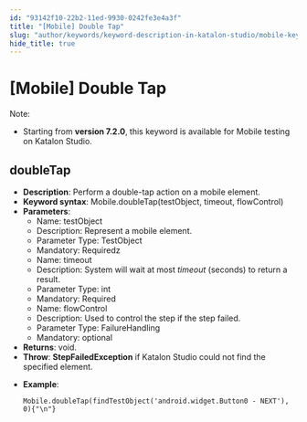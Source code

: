 ```yaml
---
id: "93142f10-22b2-11ed-9930-0242fe3e4a3f"
title: "[Mobile] Double Tap"
slug: "author/keywords/keyword-description-in-katalon-studio/mobile-keywords/mobile-double-tap"
hide_title: true
---
```


# <a id="id_0" class="anchor_top_offset"/><a id="ariaid-title1" class="anchor_top_offset"/>[Mobile] Double Tap

                        
<div xmlns="http://www.w3.org/1999/xhtml" className="note note note_note" id="id_0__id"><span className="note__title">Note:</span> 
  <ul className="ul"><li className="li">
      <p className="p">Starting from <strong className="ph b">version 7.2.0</strong>, this keyword is available for Mobile testing on Katalon Studio.</p>
    </li></ul>
</div>
        

## <a id="id_0__id_1" class="anchor_top_offset"/>doubleTap

                        
<ul xmlns="http://www.w3.org/1999/xhtml" className="ul"><li className="li"> <strong className="ph b">Description</strong>: Perform a double-tap action on a mobile element.</li><li className="li"> <strong className="ph b">Keyword syntax</strong>: Mobile.doubleTap(testObject, timeout, flowControl)</li><li className="li"> <strong className="ph b">Parameters</strong>: <ul className="ul"><li className="li">Name: testObject</li><li className="li">Description: Represent a mobile element.</li><li className="li">Parameter Type: TestObject</li><li className="li">Mandatory: Requiredz</li><li className="li">Name: timeout</li><li className="li">Description: System will wait at most <em className="ph i">timeout</em> (seconds) to return a result.</li><li className="li">Parameter Type: int</li><li className="li">Mandatory: Required</li><li className="li">Name: flowControl</li><li className="li">Description: Used to control the step if the step failed.</li><li className="li">Parameter Type: FailureHandling</li><li className="li">Mandatory: optional</li></ul>   </li><li className="li"> <strong className="ph b">Returns</strong>: void.</li><li className="li"> <strong className="ph b">Throw</strong>: <strong className="ph b">StepFailedException</strong> if Katalon Studio could not find the specified element.</li><li className="li">     <p className="p"> <strong className="ph b">Example</strong>:</p>     <pre className="pre codeblock"><code>Mobile.doubleTap(findTestObject('android.widget.Button0 - NEXT'), 0){"\n"}</code></pre>   </li></ul> 
        
